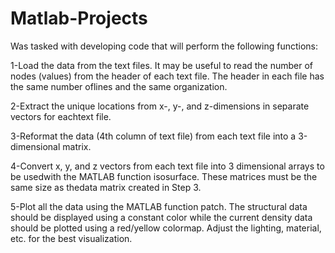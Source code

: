 # Matlab-Projects

Was tasked with developing code that will perform the following functions:


1-Load the data from the text files. It may be useful to read the number of nodes (values) from the header of each text file. The header in each file has the same number oflines and the same organization.

2-Extract the unique locations from x-, y-, and z-dimensions in separate vectors for eachtext file.

3-Reformat the data (4th column of text file) from each text file into a 3-dimensional matrix.

4-Convert x, y, and z vectors from each text file into 3 dimensional arrays to be usedwith the MATLAB function isosurface. These matrices must be the same size as thedata matrix created in Step 3.

5-Plot all the data using the MATLAB function patch. The structural data should be displayed using a constant color while the current density data should be plotted using a red/yellow colormap. Adjust the lighting, material, etc. for the best visualization.

